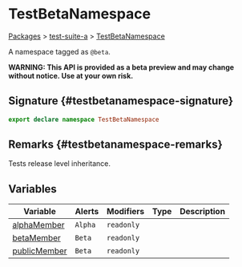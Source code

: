 # TestBetaNamespace

[Packages](/) &gt; [test-suite-a](/test-suite-a/) &gt; [TestBetaNamespace](/test-suite-a/testbetanamespace-namespace/)

A namespace tagged as `@beta`.

**WARNING: This API is provided as a beta preview and may change without notice. Use at your own risk.**

## Signature {#testbetanamespace-signature}

```typescript
export declare namespace TestBetaNamespace
```

## Remarks {#testbetanamespace-remarks}

Tests release level inheritance.

## Variables

| Variable | Alerts | Modifiers | Type | Description |
| - | - | - | - | - |
| [alphaMember](/test-suite-a/testbetanamespace-namespace/alphamember-variable) | `Alpha` | `readonly` |  |  |
| [betaMember](/test-suite-a/testbetanamespace-namespace/betamember-variable) | `Beta` | `readonly` |  |  |
| [publicMember](/test-suite-a/testbetanamespace-namespace/publicmember-variable) | `Beta` | `readonly` |  |  |
